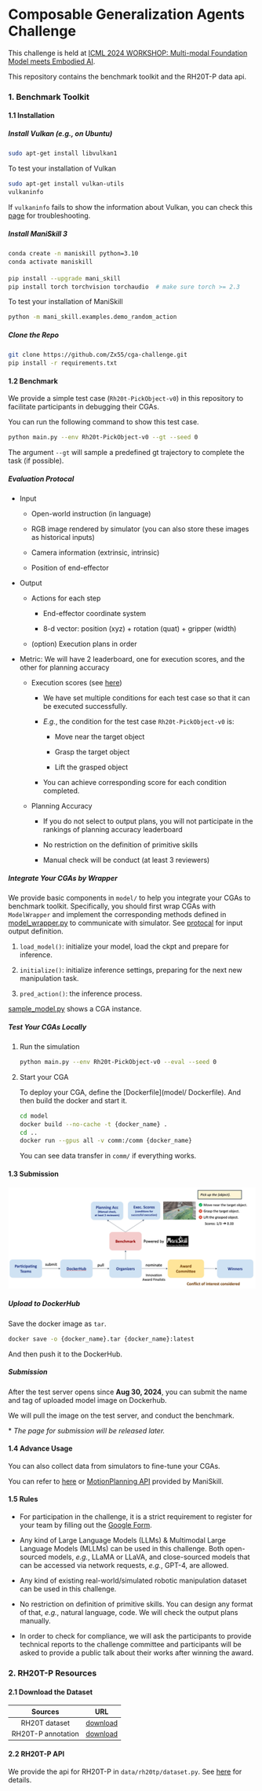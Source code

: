 # Composable Generalization Agents Challenge

This challenge is held at [ICML 2024 WORKSHOP: Multi-modal Foundation Model meets Embodied AI](https://icml-mfm-eai.github.io).

This repository contains the benchmark toolkit and the RH20T-P data api.

### 1. Benchmark Toolkit

#### 1.1 Installation

##### Install Vulkan (e.g., on Ubuntu)

```bash
sudo apt-get install libvulkan1
```

To test your installation of Vulkan

```bash
sudo apt-get install vulkan-utils
vulkaninfo
```

If `vulkaninfo` fails to show the information about Vulkan, you can check this [page](https://maniskill.readthedocs.io/en/latest/user_guide/getting_started/installation.html#troubleshooting) for troubleshooting.

##### Install ManiSkill 3

```bash
conda create -n maniskill python=3.10
conda activate maniskill

pip install --upgrade mani_skill
pip install torch torchvision torchaudio  # make sure torch >= 2.3
```

To test your installation of ManiSkill

```bash
python -m mani_skill.examples.demo_random_action
```

##### Clone the Repo

```bash
git clone https://github.com/Zx55/cga-challenge.git
pip install -r requirements.txt
```

#### 1.2 Benchmark

We provide a simple test case (`Rh20t-PickObject-v0`) in this repository to facilitate participants in debugging their CGAs.

You can run the following command to show this test case.

```bash
python main.py --env Rh20t-PickObject-v0 --gt --seed 0
```

The argument `--gt` will sample a predefined gt trajectory to complete the task (if possible).

##### Evaluation Protocal

* Input

    * Open-world instruction (in language)
    
    * RGB image rendered by simulator (you can also store these images as historical inputs)

    * Camera information (extrinsic, intrinsic)

    * Position of end-effector

* Output

    * Actions for each step 
        
        * End-effector coordinate system
        
        * 8-d vector: position (xyz) + rotation (quat) + gripper (width)

    * (option) Execution plans in order

* Metric: We will have 2 leaderboard, one for execution scores, and the other for planning accuracy

    * Execution scores (see [here](https://github.com/Zx55/cga-challenge/blob/main/rh20tp_envs/eval_tasks/pick_object.py#L124))
        
        * We have set multiple conditions for each test case so that it can be executed successfully.

        * *E.g.*, the condition for the test case `Rh20t-PickObject-v0` is:

            * Move near the target object

            * Grasp the target object

            * Lift the grasped object

        * You can achieve corresponding score for each condition completed.

    * Planning Accuracy

        * If you do not select to output plans, you will not participate in the rankings of planning accuracy leaderboard

        * No restriction on the definition of primitive skills

        * Manual check will be conduct (at least 3 reviewers)

##### Integrate Your CGAs by Wrapper

We provide basic components in `model/` to help you integrate your CGAs to benchmark toolkit. Specifically, you should first wrap CGAs with `ModelWrapper` and implement the corresponding methods defined in [model_wrapper.py](model/model_wrapper.py) to communicate with simulator. See [protocal](#evaluation-protocal) for input output definition.

1. `load_model()`: initialize your model, load the ckpt and prepare for inference.

2. `initialize()`: initialize inference settings, preparing for the next new manipulation task.

3. `pred_action()`: the inference process.

[sample_model.py](model/sample_model.py) shows a CGA instance. 

##### Test Your CGAs Locally

1. Run the simulation

    ```bash
    python main.py --env Rh20t-PickObject-v0 --eval --seed 0
    ```

2. Start your CGA

    To deploy your CGA, define the [Dockerfile](model/  Dockerfile). And then build the docker and start it.

    ```bash
    cd model
    docker build --no-cache -t {docker_name} .
    cd ..
    docker run --gpus all -v comm:/comm {docker_name}
    ```

    You can see data transfer in `comm/` if everything works.

#### 1.3 Submission

<div align="center"><img src="./assets/evaluation_process.jpg"/></div>

##### Upload to DockerHub

Save the docker image as `tar`.

```bash
docker save -o {docker_name}.tar {docker_name}:latest
```
And then push it to the DockerHub. 

##### Submission 

After the test server opens since **Aug 30, 2024**, you can submit the name and tag of uploaded model image on Dockerhub.

We will pull the image on the test server, and conduct the benchmark.

\* *The page for submission will be released later.*

#### 1.4 Advance Usage

You can also collect data from simulators to fine-tune your CGAs.

You can refer to [here](https://github.com/Zx55/cga-challenge/blob/main/rh20tp_envs/eval_tasks/pick_object.py#L150) or [MotionPlanning API](https://maniskill.readthedocs.io/en/latest/user_guide/data_collection/motionplanning.html) provided by ManiSkill.

#### 1.5 Rules 

* For participation in the challenge, it is a strict requirement to register for your team by filling out the [Google Form](https://forms.gle/Tt4NHEZ3PDHESqij9).

* Any kind of Large Language Models (LLMs) & Multimodal Large Language Models (MLLMs) can be used in this challenge. Both open-sourced models, *e.g.*, LLaMA or LLaVA, and close-sourced models that can be accessed via network requests, *e.g.*, GPT-4, are allowed.

* Any kind of existing real-world/simulated robotic manipulation dataset can be used in this challenge.

* No restriction on definition of primitive skills. You can design any format of that, *e.g.*, natural language, code. We will check the output plans manually.

* In order to check for compliance, we will ask the participants to provide technical reports to the challenge committee and participants will be asked to provide a public talk about their works after winning the award.

### 2. RH20T-P Resources

#### 2.1 Download the Dataset

|Sources|URL|
|:---:|:---:|
|RH20T dataset|[download](https://rh20t.github.io/#download)|
|RH20T-P annotation|[download](https://drive.google.com/file/d/1ssNJikkaEYViz4yr-vIdQjmWoqiLWuwz/view?usp=sharing)|

#### 2.2 RH20T-P API

We provide the api for RH20T-P in `data/rh20tp/dataset.py`. See [here](data/rh20tp/README.md) for details.
